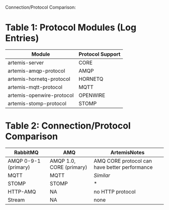 Connection/Protocol Comparison:

# Table 1: Protocol Modules (Log Entries)

| Module                    | Protocol Support |
|---------------------------|------------------|
| artemis-server            | CORE             |
| artemis-amqp-protocol     | AMQP             |
| artemis-hornetq-protocol  | HORNETQ          |
| artemis-mqtt-protocol     | MQTT             |
| artemis-openwire-protocol | OPENWIRE         |
| artemis-stomp-protocol    | STOMP            |

# Table 2: Connection/Protocol Comparison

| RabbitMQ             | AMQ                      | ArtemisNotes                                 |
|----------------------|--------------------------|----------------------------------------------|
| AMQP 0-9-1 (primary) | AMQP 1.0, CORE (primary) | AMQ CORE protocol can have better performance|
| MQTT                 | MQTT                     | *Similar*                                    |
| STOMP                | STOMP                    | *                                            |
| HTTP-AMQ             | NA                       | no HTTP protocol                             |
| Stream               | NA                       | none                                         |



